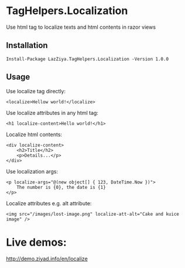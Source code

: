 # TagHelpers.Localization
Use html tag to localize texts and html contents in razor views

## Installation
````
Install-Package LazZiya.TagHelpers.Localization -Version 1.0.0
````

## Usage
Use localize tag directly:
````razor
<localize>Hellow world!</localize>
````

Use localize attributes in any html tag:
````razor
<h1 localize-content>Hello world!</h1>
````

Localize html contents:
````razor
<div localize-content>
    <h2>Title</h2>
    <p>Details...</p>
</div>
````

Use localization args:
````razor
<p localize-args="@(new object[] { 123, DateTime.Now })">
    The number is {0}, the date is {1}
</p>
````

Localize attributes e.g. alt attribute:
````razor
<img src="/images/lost-image.png" localize-att-alt="Cake and kuice image" />
````

# Live demos:
http://demo.ziyad.info/en/localize
